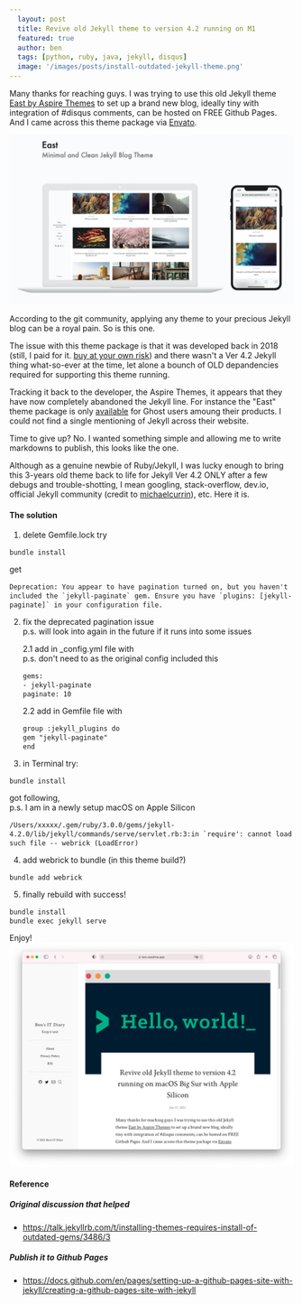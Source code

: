 ```yaml
---
  layout: post
  title: Revive old Jekyll theme to version 4.2 running on M1
  featured: true
  author: ben
  tags: [python, ruby, java, jekyll, disqus]
  image: '/images/posts/install-outdated-jekyll-theme.png'
---
```


Many thanks for reaching guys. I was trying to use this old Jekyll theme [East by Aspire Themes](https://aspirethemes.com/docs/east-jekyll) to set up a brand new blog, ideally tiny with integration of #disqus comments, can be hosted on FREE Github Pages. And I came across this theme package via [Envato](https://elements.envato.com/east-minimal-and-clean-jekyll-blog-theme-SJ9C94). 

![East for Jekyll](/images/posts/East-Jekyll-Envato.png "East for Jekyll")

According to the git community, applying any theme to your precious Jekyll blog can be a royal pain. So is this one.

The issue with this theme package is that it was developed back in 2018 (still, I paid for it. [buy at your own risk](https://elements.envato.com/east-minimal-and-clean-jekyll-blog-theme-SJ9C94)) and there wasn't a Ver 4.2 Jekyll thing what-so-ever at the time, let alone a bounch of OLD depandencies required for supporting this theme running. 

Tracking it back to the developer, the Aspire Themes, it appears that they have now completely abandoned the Jekyll line. For instance the "East" theme package is only [available](https://aspirethemes.com/themes/east) for Ghost users amoung their products. I could not find a single mentioning of Jekyll across their website. 

Time to give up? No. I wanted something simple and allowing me to write markdowns to publish, this looks like the one.

Although as a genuine newbie of Ruby/Jekyll, I was lucky enough to bring this 3-years old theme back to life for Jekyll Ver 4.2 ONLY after a few debugs and trouble-shotting, I mean googling, stack-overflow, dev.io, official Jekyll community (credit to [michaelcurrin](https://talk.jekyllrb.com/t/installing-themes-requires-install-of-outdated-gems/3486/3)), etc. Here it is.

#### The solution
1. delete Gemfile.lock 
try 
```
bundle install
```
get
```
Deprecation: You appear to have pagination turned on, but you haven't included the `jekyll-paginate` gem. Ensure you have `plugins: [jekyll-paginate]` in your configuration file.
```
2. fix the deprecated pagination issue  
p.s. will look into again in the future if it runs into some issues  

    2.1 add in _config.yml file with  
    p.s. don't need to as the original config included this
    ```
    gems:
    - jekyll-paginate
    paginate: 10
    ```

    2.2 add in Gemfile file with
    ```
    group :jekyll_plugins do
    gem "jekyll-paginate"
    end
    ```

3. in Terminal try:
```
bundle install
```
got following,  
p.s. I am in a newly setup macOS on Apple Silicon
```
/Users/xxxxx/.gem/ruby/3.0.0/gems/jekyll-4.2.0/lib/jekyll/commands/serve/servlet.rb:3:in `require': cannot load such file -- webrick (LoadError)
```
4. add webrick to bundle (in this theme build?)
```
bundle add webrick
```
5. finally rebuild with success! 
```
bundle install
bundle exec jekyll serve
```
Enjoy!  
![This blog](/images/posts/ben-it-blog.png "Ben's IT Diary")


#### Reference
##### Original discussion that helped
- https://talk.jekyllrb.com/t/installing-themes-requires-install-of-outdated-gems/3486/3

##### Publish it to Github Pages
- https://docs.github.com/en/pages/setting-up-a-github-pages-site-with-jekyll/creating-a-github-pages-site-with-jekyll